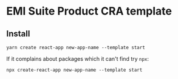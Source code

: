# EMI Suite Product CRA template

## Install

```
yarn create react-app new-app-name --template start
```

If it complains about packages which it can't find try `npx`:

```
npx create-react-app new-app-name --template start
```
